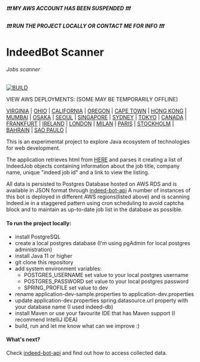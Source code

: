 ##### :exclamation::exclamation::exclamation: MY AWS ACCOUNT HAS BEEN SUSPENDED :exclamation::exclamation::exclamation:
##### :exclamation::exclamation::exclamation: RUN THE PROJECT LOCALLY OR CONTACT ME FOR INFO :exclamation::exclamation::exclamation:

# IndeedBot Scanner
###### Jobs scanner

[![BUILD](https://github.com/AdamWandoch/indeed-bot/workflows/BUILD/badge.svg)](https://github.com/AdamWandoch/indeed-bot/actions/workflows/maven.yml)

VIEW AWS DEPLOYMENTS: (SOME MAY BE TEMPORARILY OFFLINE)

[VIRGINIA](http://indeedbotvirginia-env.eba-4sf63gic.us-east-1.elasticbeanstalk.com/) | 
[OHIO](http://indeedbotohio-env.eba-niszmpdp.us-east-2.elasticbeanstalk.com/) | 
[CALIFORNIA](http://indeedbotcalifornia-env.eba-mhqpsqdy.us-west-1.elasticbeanstalk.com/) |
[OREGON](http://indeedbotoregon-env.eba-daaqgedz.us-west-2.elasticbeanstalk.com/) |
[CAPE TOWN](http://indeedbotcapetown-env.eba-md74kpmh.af-south-1.elasticbeanstalk.com/) |
[HONG KONG](http://indeedbothongkong-env.eba-swjz6jbt.ap-east-1.elasticbeanstalk.com/) |
[MUMBAI](http://indeedbotmumbai-env.eba-k83bwiia.ap-south-1.elasticbeanstalk.com/) |
[OSAKA](http://indeedbotosaka-env.eba-7cpbujbn.ap-northeast-3.elasticbeanstalk.com/) |
[SEOUL](http://indeedbotseoul-env.eba-e5uicp37.ap-northeast-2.elasticbeanstalk.com/) |
[SINGAPORE](http://indeedbotsingapore-env.eba-5m52rter.ap-southeast-1.elasticbeanstalk.com/) |
[SYDNEY](http://indeedbotsydney-env.eba-rp7xuxxm.ap-southeast-2.elasticbeanstalk.com/) |
[TOKYO](http://indeedbottokyo-env.eba-xmsejbh8.ap-northeast-1.elasticbeanstalk.com/) |
[CANADA](http://indeedbotcanada-env.eba-jxu6x6ue.ca-central-1.elasticbeanstalk.com/) |
[FRANKFURT](http://indeedbotfrankfurt-env.eba-qpbqcwxw.eu-central-1.elasticbeanstalk.com/) |
[IRELAND](http://indeedbotireland-env.eba-cckhqftf.eu-west-1.elasticbeanstalk.com/) |
[LONDON](http://indeedbotlondon-env.eba-cevpj4x9.eu-west-2.elasticbeanstalk.com/) |
[MILAN](http://indeedbotmilan-env.eba-emvxupbh.eu-south-1.elasticbeanstalk.com/) |
[PARIS](http://indeedbotparis-env.eba-qdcmu7p2.eu-west-3.elasticbeanstalk.com/) |
[STOCKHOLM](http://indeedbotstockholm-env.eba-y6zw9bvv.eu-north-1.elasticbeanstalk.com/) |
[BAHRAIN](http://indeedbotbahrain-env.eba-tzhqvrds.me-south-1.elasticbeanstalk.com/) |
[SAO PAULO](http://indeedbotsaopaulo-env.eba-3kg9h3bq.sa-east-1.elasticbeanstalk.com/) |

This is an experimental project to explore Java ecosystem of technologies for web development.

The application retrieves html from [HERE](https://ie.indeed.com/jobs?q=software&l=cork&sort=date&filter=0&start=) and parses it creating a list of IndeedJob objects containing information about the job title,
            company name, unique "indeed job id" and a link to view the listing. 

All data is persisted to Postgres Database hosted on AWS RDS and is available in JSON format through [indeed-bot-api](https://github.com/AdamWandoch/indeed-bot-api)
        A number of instances of this bot is deployed in different AWS regions(listed above) and is scanning Indeed.ie in a staggered pattern using cron scheduling to avoid captcha block and to maintain as up-to-date job list in the database as possible.

#### To run the project locally:
 * install PostgreSQL
 * create a local postgres database (I'm using pgAdmin for local postgres administration)
 * install Java 11 or higher
 * git clone this repository
 * add system environment variables:
    * POSTGRES_USERNAME set value to your local postgres username
    * POSTGRES_PASSWORD set value to your local postgres password
    * SPRING_PROFILE set value to dev
 * rename application-dev-sample.properties to application-dev.properties
 * update application-dev.properties spring.datasource.url property with your database name (I used indeed-db)
 * install Maven or use your favourite IDE that has Maven support (I recommend IntelliJ IDEA)
 * build, run and let me know what can we improve :)
#### What's next?
Check [indeed-bot-api](https://github.com/AdamWandoch/indeed-bot-api) and find out how to access collected data.
